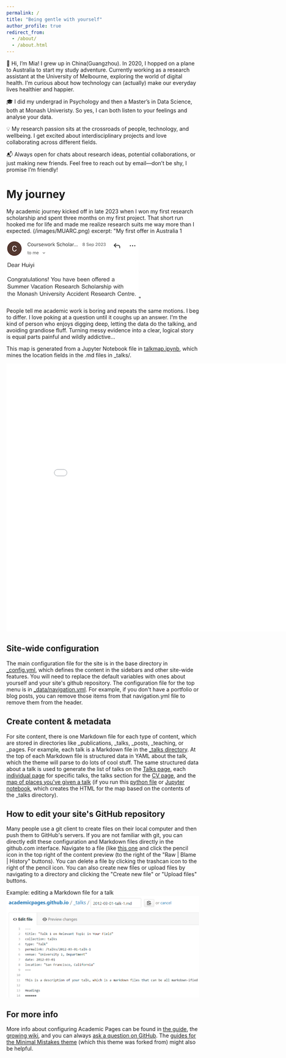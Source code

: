 ```yaml
---
permalink: /
title: "Being gentle with yourself"
author_profile: true
redirect_from: 
  - /about/
  - /about.html
---
```


👋 Hi, I’m Mia!
I grew up in China(Guangzhou). In 2020, I hopped on a plane to Australia to start my study adventure. Currently working as a research assistant at the University of Melbourne, exploring the world of digital health. I’m curious about how technology can (actually) make our everyday lives healthier and happier.

🎓 I did my undergrad in Psychology and then a Master’s in Data Science, both at Monash Univeristy. So yes, I can both listen to your feelings and analyse your data.

💡 My research passion sits at the crossroads of people, technology, and wellbeing. I get excited about interdisciplinary projects and love collaborating across different fields.

📬 Always open for chats about research ideas, potential collaborations, or just making new friends. Feel free to reach out by email—don’t be shy, I promise I’m friendly!


My journey
======
My academic journey kicked off in late 2023 when I won my first research scholarship and spent three months on my first project. That short run hooked me for life and made me realize research suits me way more than I expected.
(/images/MUARC.png)
excerpt: "My first offer in Australia 1<br/><img src='/images/MUARC.png'>"

People tell me academic work is boring and repeats the same motions. I beg to differ. I love poking at a question until it coughs up an answer. I’m the kind of person who enjoys digging deep, letting the data do the talking, and avoiding grandiose fluff. Turning messy evidence into a clear, logical story is equal parts painful and wildly addictive...

<p>This map is generated from a Jupyter Notebook file in <a href="https://github.com/academicpages/academicpages.github.io/blob/master/talkmap.ipynb">talkmap.ipynb</a>, which mines the location fields in the .md files in _talks/.</p>
<iframe src="/talkmap/map.html" height="700" width="850" style="border:none;"></iframe>


Site-wide configuration
------
The main configuration file for the site is in the base directory in [_config.yml](https://github.com/academicpages/academicpages.github.io/blob/master/_config.yml), which defines the content in the sidebars and other site-wide features. You will need to replace the default variables with ones about yourself and your site's github repository. The configuration file for the top menu is in [_data/navigation.yml](https://github.com/academicpages/academicpages.github.io/blob/master/_data/navigation.yml). For example, if you don't have a portfolio or blog posts, you can remove those items from that navigation.yml file to remove them from the header. 

Create content & metadata
------
For site content, there is one Markdown file for each type of content, which are stored in directories like _publications, _talks, _posts, _teaching, or _pages. For example, each talk is a Markdown file in the [_talks directory](https://github.com/academicpages/academicpages.github.io/tree/master/_talks). At the top of each Markdown file is structured data in YAML about the talk, which the theme will parse to do lots of cool stuff. The same structured data about a talk is used to generate the list of talks on the [Talks page](https://academicpages.github.io/talks), each [individual page](https://academicpages.github.io/talks/2012-03-01-talk-1) for specific talks, the talks section for the [CV page](https://academicpages.github.io/cv), and the [map of places you've given a talk](https://academicpages.github.io/talkmap.html) (if you run this [python file](https://github.com/academicpages/academicpages.github.io/blob/master/talkmap.py) or [Jupyter notebook](https://github.com/academicpages/academicpages.github.io/blob/master/talkmap.ipynb), which creates the HTML for the map based on the contents of the _talks directory).


How to edit your site's GitHub repository
------
Many people use a git client to create files on their local computer and then push them to GitHub's servers. If you are not familiar with git, you can directly edit these configuration and Markdown files directly in the github.com interface. Navigate to a file (like [this one](https://github.com/academicpages/academicpages.github.io/blob/master/_talks/2012-03-01-talk-1.md) and click the pencil icon in the top right of the content preview (to the right of the "Raw | Blame | History" buttons). You can delete a file by clicking the trashcan icon to the right of the pencil icon. You can also create new files or upload files by navigating to a directory and clicking the "Create new file" or "Upload files" buttons. 

Example: editing a Markdown file for a talk
![Editing a Markdown file for a talk](/images/editing-talk.png)

For more info
------
More info about configuring Academic Pages can be found in [the guide](https://academicpages.github.io/markdown/), the [growing wiki](https://github.com/academicpages/academicpages.github.io/wiki), and you can always [ask a question on GitHub](https://github.com/academicpages/academicpages.github.io/discussions). The [guides for the Minimal Mistakes theme](https://mmistakes.github.io/minimal-mistakes/docs/configuration/) (which this theme was forked from) might also be helpful.

